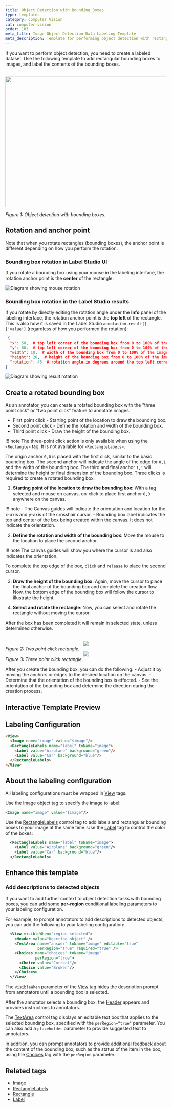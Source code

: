 ```yaml
---
title: Object Detection with Bounding Boxes
type: templates
category: Computer Vision
cat: computer-vision
order: 103
meta_title: Image Object Detection Data Labeling Template
meta_description: Template for performing object detection with rectangular bounding boxes with Label Studio for your machine learning and data science projects.
---
```



If you want to perform object detection, you need to create a labeled dataset. Use the following template to add rectangular bounding boxes to images, and label the contents of the bounding boxes.

<br>
<img src="/images/templates/object-detection-with-bounding-boxes.png" alt="" class="gif-border" width="552px" height="408px" />

<i>Figure 1: Object detection with bounding boxes.</i>

## Rotation and anchor point

Note that when you rotate rectangles (bounding boxes), the anchor point is different depending on how you perform the rotation.

### Bounding box rotation in Label Studio UI

If you rotate a bounding box using your mouse in the labeling interface, the rotation anchor point is the **center** of the rectangle.

![Diagram showing mouse rotation](../images/rectangle_ui_rotation.jpg)

### Bounding box rotation in the Label Studio results

If you rotate by directly editing the rotation angle under the **Info** panel of the labeling interface, the rotation anchor point is the **top left** of the rectangle. This is also how it is saved in the Label Studio `annotation.result[]['value']` (regardless of how you performed the rotation): 

```json
 { 
  "x": 50,  # top left corner of the bounding box from 0 to 100% of the image width
  "y": 60,  # top left corner of the bounding box from 0 to 100% of the image height
  "width": 10,  # width of the bounding box from 0 to 100% of the image width
  "height": 20,  # height of the bounding box from 0 to 100% of the image height
  "rotation": 45  # rotation angle in degrees around the top left corner of the bounding box
}
```

![Diagram showing result rotation](../images/rectangle_db_rotation.jpg)

## Create a rotated bounding box

As an annotator, you can create a rotated bounding box with the "three point click" or "two point click" feature to annotate images.  

  - First point click - Starting point of the location to draw the bounding box.
  - Second point click - Define the rotation and width of the bounding box.
  - Third point click - Draw the height of the bounding box.

!!! note
    The three-point click action is only available when using the `<Rectangle>` tag. It is not available for `<RectangleLabels>`. 

The origin anchor `0,0` is placed with the first click, similar to the basic bounding box. The second anchor will indicate the angle of the edge for `0,1` and the width of the bounding box. The third and final anchor `1,1` will determine the height or final dimension of the bounding box. Three clicks is required to create a rotated bounding box.

1. **Starting point of the location to draw the bounding box**: With a tag selected and mouse on canvas, on-click to place first anchor `0,0` anywhere on the canvas.


!!! note 
    - The Canvas guides will indicate the orientation and location for the x-axis and y-axis of the crosshair cursor.
    - Bounding box label indicates the top and center of the box being created within the canvas. It does not indicate the orientation.

2. **Define the rotation and width of the bounding box**: Move the mouse to the location to place the second anchor.

!!! note 
    The canvas guides will show you where the cursor is and also indicates the orientation.

To complete the top edge of the box, `click` and `release` to place the second cursor.

3. **Draw the height of the bounding box**: Again, move the cursor to place the final anchor of the bounding box and complete the creation flow. Now, the bottom edge of the bounding box will follow the cursor to illustrate the height.

4. **Select and rotate the rectangle**: Now, you can select and rotate the rectangle without moving the cursor. 

After the box has been completed it will remain in selected state, unless determined otherwise.


  <br>
  <div style="margin:auto; text-align:center;"><img src="/images/two-point-click.png" style="opacity: 0.8"/></div>
  <i>Figure 2: Two point click rectangle.</i>

    
  <br>
  <div style="margin:auto; text-align:center;"><img src="/images/three-point-click.png" style="opacity: 0.8"/></div>
  <i>Figure 3: Three point click rectangle.</i>

  After you create the bounding box, you can do the following: 
    - Adjust it by moving the anchors or edges to the desired location on the canvas.
    - Determine that the orientation of the bounding box is effected.
    - See the orientation of the bounding box and determine the direction during the creation process.

## Interactive Template Preview

<div id="main-preview"></div>

## Labeling Configuration

```html
<View>
  <Image name="image" value="$image"/>
  <RectangleLabels name="label" toName="image">
    <Label value="Airplane" background="green"/>
    <Label value="Car" background="blue"/>
  </RectangleLabels>
</View>
```

## About the labeling configuration

All labeling configurations must be wrapped in [View](/tags/view.html) tags.

Use the [Image](/tags/image.html) object tag to specify the image to label:
```xml
<Image name="image" value="$image"/>
```
  
Use the [RectangleLabels](/tags/rectanglelabels.html) control tag to add labels and rectangular bounding boxes to your image at the same time. Use the [Label](/tags/label.html) tag to control the color of the boxes:
```xml
  <RectangleLabels name="label" toName="image">
    <Label value="Airplane" background="green"/>
    <Label value="Car" background="blue"/>
  </RectangleLabels>
```

## Enhance this template

### Add descriptions to detected objects

If you want to add further context to object detection tasks with bounding boxes, you can add some **per-region** conditional labeling parameters to your labeling configuration. 

For example, to prompt annotators to add descriptions to detected objects, you can add the following to your labeling configuration:
```xml
  <View visibleWhen="region-selected">
    <Header value="Describe object" />
    <TextArea name="answer" toName="image" editable="true"
              perRegion="true" required="true" />
    <Choices name="choices" toName="image"
             perRegion="true">
      <Choice value="Correct"/>
      <Choice value="Broken"/>
    </Choices>
  </View>
```
The `visibleWhen` parameter of the [View](/tags/view.html) tag hides the description prompt from annotators until a bounding box is selected. 

After the annotator selects a bounding box, the [Header](/tags/header.html) appears and provides instructions to annotators.

The [TextArea](/tags/textarea.html) control tag displays an editable text box that applies to the selected bounding box, specified with the `perRegion="true"` parameter. You can also add a `placeholder` parameter to provide suggested text to annotators. 

In addition, you can prompt annotators to provide additional feedback about the content of the bounding box, such as the status of the item in the box, using the [Choices](/tags/choices.html) tag with the `perRegion` parameter.

## Related tags

- [Image](/tags/image.html)
- [RectangleLabels](/tags/rectanglelabels.html)
- [Rectangle](/tags/rectangle.html)
- [Label](/tags/label.html)
